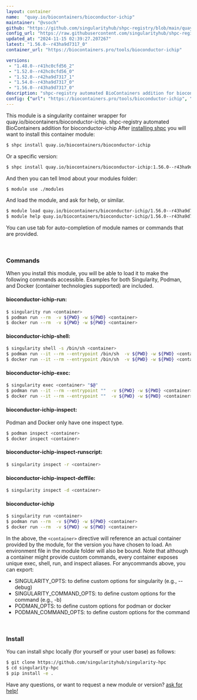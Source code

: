 ```yaml
---
layout: container
name:  "quay.io/biocontainers/bioconductor-ichip"
maintainer: "@vsoch"
github: "https://github.com/singularityhub/shpc-registry/blob/main/quay.io/biocontainers/bioconductor-ichip/container.yaml"
config_url: "https://raw.githubusercontent.com/singularityhub/shpc-registry/main/quay.io/biocontainers/bioconductor-ichip/container.yaml"
updated_at: "2024-11-15 02:39:27.207267"
latest: "1.56.0--r43ha9d7317_0"
container_url: "https://biocontainers.pro/tools/bioconductor-ichip"

versions:
 - "1.48.0--r41hc0cfd56_2"
 - "1.52.0--r42hc0cfd56_0"
 - "1.52.0--r42ha9d7317_1"
 - "1.54.0--r43ha9d7317_0"
 - "1.56.0--r43ha9d7317_0"
description: "shpc-registry automated BioContainers addition for bioconductor-ichip"
config: {"url": "https://biocontainers.pro/tools/bioconductor-ichip", "maintainer": "@vsoch", "description": "shpc-registry automated BioContainers addition for bioconductor-ichip", "latest": {"1.56.0--r43ha9d7317_0": "sha256:5ec2c24ef2d44a983c0d7a585f8a52158e27f77885d7f07dd7855fa380d302aa"}, "tags": {"1.48.0--r41hc0cfd56_2": "sha256:5e6174ae3f6499d5e353a9b0290b8194626a586ba9437d840333cd08724de9b1", "1.52.0--r42hc0cfd56_0": "sha256:c972484eba06a756ae1e6dd26a0485c43a3fc1615e0e2d01029592c52a48868e", "1.52.0--r42ha9d7317_1": "sha256:710214e266c5542167e70793c69f2df1919cba3b1923aac278784c5b52d5e3ca", "1.54.0--r43ha9d7317_0": "sha256:ab972f570d1e2a877afe6a789098ccce62dafb767de41ac6826086d7bfa4fdd4", "1.56.0--r43ha9d7317_0": "sha256:5ec2c24ef2d44a983c0d7a585f8a52158e27f77885d7f07dd7855fa380d302aa"}, "docker": "quay.io/biocontainers/bioconductor-ichip"}
---
```


This module is a singularity container wrapper for quay.io/biocontainers/bioconductor-ichip.
shpc-registry automated BioContainers addition for bioconductor-ichip
After [installing shpc](#install) you will want to install this container module:


```bash
$ shpc install quay.io/biocontainers/bioconductor-ichip
```

Or a specific version:

```bash
$ shpc install quay.io/biocontainers/bioconductor-ichip:1.56.0--r43ha9d7317_0
```

And then you can tell lmod about your modules folder:

```bash
$ module use ./modules
```

And load the module, and ask for help, or similar.

```bash
$ module load quay.io/biocontainers/bioconductor-ichip/1.56.0--r43ha9d7317_0
$ module help quay.io/biocontainers/bioconductor-ichip/1.56.0--r43ha9d7317_0
```

You can use tab for auto-completion of module names or commands that are provided.

<br>

### Commands

When you install this module, you will be able to load it to make the following commands accessible.
Examples for both Singularity, Podman, and Docker (container technologies supported) are included.

#### bioconductor-ichip-run:

```bash
$ singularity run <container>
$ podman run --rm  -v ${PWD} -w ${PWD} <container>
$ docker run --rm  -v ${PWD} -w ${PWD} <container>
```

#### bioconductor-ichip-shell:

```bash
$ singularity shell -s /bin/sh <container>
$ podman run --it --rm --entrypoint /bin/sh  -v ${PWD} -w ${PWD} <container>
$ docker run --it --rm --entrypoint /bin/sh  -v ${PWD} -w ${PWD} <container>
```

#### bioconductor-ichip-exec:

```bash
$ singularity exec <container> "$@"
$ podman run --it --rm --entrypoint ""  -v ${PWD} -w ${PWD} <container> "$@"
$ docker run --it --rm --entrypoint ""  -v ${PWD} -w ${PWD} <container> "$@"
```

#### bioconductor-ichip-inspect:

Podman and Docker only have one inspect type.

```bash
$ podman inspect <container>
$ docker inspect <container>
```

#### bioconductor-ichip-inspect-runscript:

```bash
$ singularity inspect -r <container>
```

#### bioconductor-ichip-inspect-deffile:

```bash
$ singularity inspect -d <container>
```



#### bioconductor-ichip

```bash
$ singularity run <container>
$ podman run --rm  -v ${PWD} -w ${PWD} <container>
$ docker run --rm  -v ${PWD} -w ${PWD} <container>
```


In the above, the `<container>` directive will reference an actual container provided
by the module, for the version you have chosen to load. An environment file in the
module folder will also be bound. Note that although a container
might provide custom commands, every container exposes unique exec, shell, run, and
inspect aliases. For anycommands above, you can export:

 - SINGULARITY_OPTS: to define custom options for singularity (e.g., --debug)
 - SINGULARITY_COMMAND_OPTS: to define custom options for the command (e.g., -b)
 - PODMAN_OPTS: to define custom options for podman or docker
 - PODMAN_COMMAND_OPTS: to define custom options for the command

<br>

### Install

You can install shpc locally (for yourself or your user base) as follows:

```bash
$ git clone https://github.com/singularityhub/singularity-hpc
$ cd singularity-hpc
$ pip install -e .
```

Have any questions, or want to request a new module or version? [ask for help!](https://github.com/singularityhub/singularity-hpc/issues)